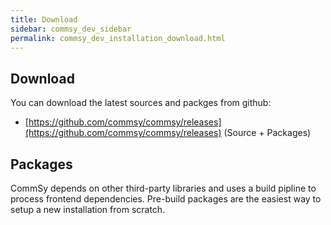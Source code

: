 ```yaml
---
title: Download
sidebar: commsy_dev_sidebar
permalink: commsy_dev_installation_download.html
---
```


## Download

You can download the latest sources and packges from github:

- [https://github.com/commsy/commsy/releases](https://github.com/commsy/commsy/releases) (Source + Packages)

## Packages

CommSy depends on other third-party libraries and uses a build pipline to process frontend dependencies. Pre-build packages are the easiest way to setup a new installation from scratch.